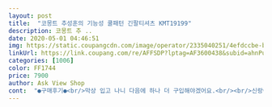 ```yaml
---
layout: post 
title:  "코몽트 추성훈의 기능성 쿨패턴 긴팔티셔츠 KMT19199" 
description: 코몽트 추 ..
date: 2020-05-01 04:46:51 
img: https://static.coupangcdn.com/image/operator/2335040251/4efdccbe-ba7f-3d03-b321-0dfd7e836442.jpg 
linkUrl: https://link.coupang.com/re/AFFSDP?lptag=AF3600438&subid=ahnPublicAsk&pageKey=1316170734&itemId=2335040251&vendorItemId=70331690289&traceid=V0-113-4985d29d08ba2adb 
categories: [1006] 
color: FF1744 
price: 7900 
author: Ask View Shop 
cont:  "●구매후기●<br/>막상 입고 나니 다음에 하나 더 구입해야겠어요.<br/><br/>신랑이현장일을많이하는데여름에도반팔을잘안입어요~좀달라붙긴할것같은데소재랑좋으네요~원래110인데좀크네요.<br/>.<br/>늘어짐이나그런소재아녀요~올여름잘입고돈마니벌어왔음해요~ㅋ<br/>조끼랑 해서 같이 입고 있는데 마음에 듭니다.<br/><br/>착용감 편하고 쉬원해서 좋아요 옷재질이 부드러워서  편해습니다<br/>" 
---
```


